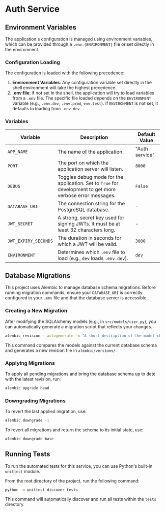 # Auth Service

## Environment Variables

The application's configuration is managed using environment variables, which can be provided through a `.env.{ENVIRONMENT}` file or set directly in the environment.

### Configuration Loading

The configuration is loaded with the following precedence:

1.  **Environment Variables**: Any configuration variable set directly in the shell environment will take the highest precedence.
2.  **.env file**: If not set in the shell, the application will try to load variables from a `.env` file. The specific file loaded depends on the `ENVIRONMENT` variable (e.g., `.env.dev`, `.env.prod`, `env.test`). If `ENVIRONMENT` is not set, it defaults to loading from `.env.dev`.

### Variables

| Variable             | Description                                                                                              | Default Value |
| -------------------- | -------------------------------------------------------------------------------------------------------- | ------------- |
| `APP_NAME`           | The name of the application.                                                                             | "Auth service"  |
| `PORT`               | The port on which the application server will listen.                                                    | `8000`          |
| `DEBUG`              | Toggles debug mode for the application. Set to `True` for development to get more verbose error messages.  | `False`         |
| `DATABASE_URI`       | The connection string for the PostgreSQL database.                                                       | -             |
| `JWT_SECRET`         | A strong, secret key used for signing JWTs. It must be at least 32 characters long.                        | -             |
| `JWT_EXPIRY_SECONDS` | The duration in seconds for which a JWT will be valid.                                                   | `3000`          |
| `ENVIRONMENT`        | Determines which `.env` file to load (e.g., `dev` loads `.env.dev`).                                       | `dev`           |

## Database Migrations

This project uses Alembic to manage database schema migrations. Before running migration commands, ensure your `DATABASE_URI` is correctly configured in your `.env` file and that the database server is accessible.

### Creating a New Migration

After modifying the SQLAlchemy models (e.g., in `src/models/user.py`), you can automatically generate a migration script that reflects your changes.

```bash
alembic revision --autogenerate -m "A short description of the model changes"
```

This command compares the models against the current database schema and generates a new revision file in `alembic/versions/`.

### Applying Migrations

To apply all pending migrations and bring the database schema up to date with the latest revision, run:

```bash
alembic upgrade head
```

### Downgrading Migrations

To revert the last applied migration, use:

```bash
alembic downgrade -1
```

To revert all migrations and return the schema to its initial state, use:

```bash
alembic downgrade base
```

## Running Tests

To run the automated tests for this service, you can use Python's built-in `unittest` module.

From the root directory of the project, run the following command:

```bash
python -m unittest discover tests
```

This command will automatically discover and run all tests within the `tests` directory.

